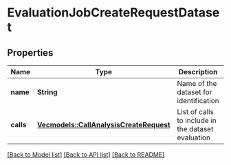 # EvaluationJobCreateRequestDataset

## Properties

Name | Type | Description | Notes
------------ | ------------- | ------------- | -------------
**name** | **String** | Name of the dataset for identification | 
**calls** | [**Vec<models::CallAnalysisCreateRequest>**](CallAnalysisCreateRequest.md) | List of calls to include in the dataset evaluation | 

[[Back to Model list]](../README.md#documentation-for-models) [[Back to API list]](../README.md#documentation-for-api-endpoints) [[Back to README]](../README.md)


